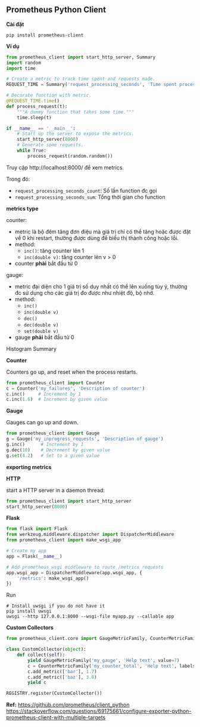## Prometheus Python Client

**Cài đặt**

```
pip install prometheus-client
```

**Ví dụ**

```python
from prometheus_client import start_http_server, Summary
import random
import time

# Create a metric to track time spent and requests made.
REQUEST_TIME = Summary('request_processing_seconds', 'Time spent processing request')

# Decorate function with metric.
@REQUEST_TIME.time()
def process_request(t):
    """A dummy function that takes some time."""
    time.sleep(t)

if __name__ == '__main__':
    # Start up the server to expose the metrics.
    start_http_server(8000)
    # Generate some requests.
    while True:
        process_request(random.random())
```

Truy cập http://localhost:8000/ để xem metrics.

Trong đó:

- `request_processing_seconds_count`: Số lần function đc gọi
- `request_processing_seconds_sum`: Tổng thời gian cho function

**metrics type**

counter:

- metric là bộ đêm tăng đơn điệu mà giá trị chỉ có thể tăng hoặc được đặt về 0 khi restart, thường được dùng để biểu thị thành công hoặc lỗi.
- method:
  - `inc()`: tăng counter lên 1
  - `inc(double v)`: tăng counter lên v > 0
- counter **phải** bắt đầu từ 0

gauge:

- metric đại diện cho 1 giá trị số duy nhất có thể lên xuống tùy ý, thường đc sử dụng cho các giá trị đo được như nhiệt độ, bộ nhớ.
- method:
  - `inc()`
  - `inc(double v)`
  - `dec()`
  - `dec(double v)`
  - `set(double v)`
- gauge **phải** bắt đầu từ 0

Histogram
Summary

**Counter**

Counters go up, and reset when the process restarts.

```python
from prometheus_client import Counter
c = Counter('my_failures', 'Description of counter')
c.inc()     # Increment by 1
c.inc(1.6)  # Increment by given value
```

**Gauge**

Gauges can go up and down.

```python
from prometheus_client import Gauge
g = Gauge('my_inprogress_requests', 'Description of gauge')
g.inc()      # Increment by 1
g.dec(10)    # Decrement by given value
g.set(4.2)   # Set to a given value
```

**exporting metrics**

**HTTP**

start a HTTP server in a daemon thread:

```python
from prometheus_client import start_http_server
start_http_server(8000)
```

**Flask**

```python
from flask import Flask
from werkzeug.middleware.dispatcher import DispatcherMiddleware
from prometheus_client import make_wsgi_app

# Create my app
app = Flask(__name__)

# Add prometheus wsgi middleware to route /metrics requests
app.wsgi_app = DispatcherMiddleware(app.wsgi_app, {
    '/metrics': make_wsgi_app()
})
```

Run

```
# Install uwsgi if you do not have it
pip install uwsgi
uwsgi --http 127.0.0.1:8000 --wsgi-file myapp.py --callable app
```

**Custom Collectors**

```python
from prometheus_client.core import GaugeMetricFamily, CounterMetricFamily, REGISTRY

class CustomCollector(object):
    def collect(self):
        yield GaugeMetricFamily('my_gauge', 'Help text', value=7)
        c = CounterMetricFamily('my_counter_total', 'Help text', labels=['foo'])
        c.add_metric(['bar'], 1.7)
        c.add_metric(['baz'], 3.8)
        yield c

REGISTRY.register(CustomCollector())
```

**Ref:**
https://github.com/prometheus/client_python
https://stackoverflow.com/questions/69175661/configure-exporter-python-prometheus-client-with-multiple-targets